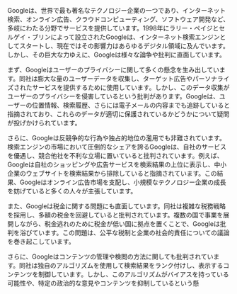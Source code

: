 Googleは、世界で最も著名なテクノロジー企業の一つであり、インターネット検索、オンライン広告、クラウドコンピューティング、ソフトウェア開発など、多岐にわたる分野でサービスを提供しています。1998年にラリー・ペイジとセルゲイ・ブリンによって設立されたGoogleは、インターネット検索エンジンとしてスタートし、現在ではその影響力はあらゆるデジタル領域に及んでいます。しかし、その巨大な力ゆえに、Googleは様々な論争や批判に直面しています。

まず、Googleはユーザーのプライバシーに関して多くの懸念を生み出しています。同社は膨大な量のユーザーデータを収集し、ターゲット広告やパーソナライズされたサービスを提供するために使用しています。しかし、このデータ収集がユーザーのプライバシーを侵害しているという批判があります。Googleは、ユーザーの位置情報、検索履歴、さらには電子メールの内容までも追跡していると指摘されており、これらのデータが適切に保護されているかどうかについて疑問が投げかけられています。

さらに、Googleは反競争的な行為や独占的地位の濫用でも非難されています。検索エンジンの市場において圧倒的なシェアを誇るGoogleは、自社のサービスを優遇し、競合他社を不利な立場に置いていると批判されています。例えば、Googleは自社のショッピングや広告サービスを検索結果の上位に表示し、中小企業のウェブサイトを検索結果から排除していると指摘されています。この結果、Googleはオンライン広告市場を支配し、小規模なテクノロジー企業の成長を妨げていると多くの人々が主張しています。

また、Googleは税金に関する問題にも直面しています。同社は複雑な税務戦略を採用し、多額の税金を回避していると批判されています。複数の国で事業を展開しながら、税金逃れのために税金が低い国に拠点を置くことで、Googleは批判を浴びています。この問題は、公平な税制と企業の社会的責任についての議論を巻き起こしています。

さらに、Googleはコンテンツの管理や検閲の方法に関しても批判されています。同社は独自のアルゴリズムを使用して検索結果をランク付けし、表示するコンテンツを制御しています。しかし、このアルゴリズムがバイアスを持っている可能性や、特定の政治的な意見やコンテンツを抑制しているという懸
